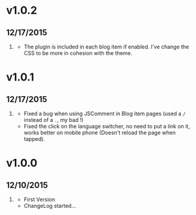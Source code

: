 # v1.0.2
## 12/17/2015
1. [](#bugfix)
    * The plugin is included in each blog item if enabled. I've change the CSS to be more in cohesion with the theme.

# v1.0.1
## 12/17/2015
1. [](#bugfix)
    * Fixed a bug when using JSComment in Blog item pages (used a `/` instead of a `.`, my bad !)
    * Fixed the click on the language switcher, no need to put a link on it, works better on mobile phone (Doesn't reload the page when tapped).

# v1.0.0
## 12/10/2015

1. [](#new)
    * First Version
    * ChangeLog started...
